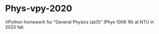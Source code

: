 # Phys-vpy-2020

VPython homework for "General Physics (a)(1)" (Phys  1006 16) at NTU in 2020 fall.

